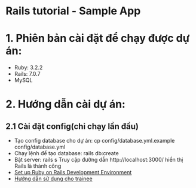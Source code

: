 # Rails tutorial - Sample App

# 1. Phiên bản cài đặt để chạy được dự án:

- Ruby: 3.2.2
- Rails: 7.0.7
- MySQL

# 2. Hướng dẫn cài dự án:

## 2.1 Cài đặt config(chỉ chạy lần đầu)

- Tạo config database cho dự án: cp config/database.yml.example config/database.yml
- Chạy lệnh để tạo database: rails db:create
- Bật server: rails s
  Truy cập đường dẫn http://localhost:3000/ hiển thị Rails là thành công
- [Set up Ruby on Rails Development Environment](https://docs.google.com/document/d/1AmASGK2ElxtXEKSh0ZFIBneZuVxtd6_1ofoYAauTicM/edit#heading=h.3kxp9q1fqjj7)
- [Hướng dẫn sử dụng cho trainee](https://docs.google.com/document/d/1-4rqYPmGpDBkjvecVkjICYfdLFjw4pvxVTNYf3ebnMo/edit#heading=h.jiofgc8a0a3r)
